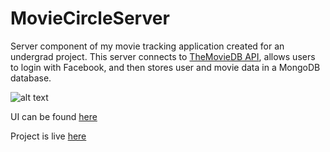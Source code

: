 # MovieCircleServer

Server component of my movie tracking application created for an undergrad project. This server connects to [TheMovieDB API](https://www.themoviedb.org/?language=en), allows users to login with Facebook, and then stores user and movie data in a MongoDB database.

![alt text](http://i.imgur.com/K9Vq3wF.jpg)


UI can be found [here](https://github.com/GilbertLS/MovieCircle)

Project is live [here](https://moviecircle.gilbertls.com/)
